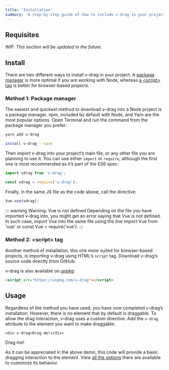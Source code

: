 ```yaml
---
title: 'Installation'
summary: 'A step-by-step guide of how to include v-drag in your project and how to start using it.'
---
```


## Requisites

*WIP. This section will be updated in the future.*

## Install

There are two different ways to install v-drag in your project. A [package manager](#method-1-package-manager) is more optimal if you are working with Node, whereas [a &lt;script&gt; tag](#method-2-script-tag) is better for browser-based projects.

### Method 1: Package manager

The easiest and quickest method to download v-drag into a Node project is a package manager. npm, included by default with Node, and Yarn are the most popular options. Open Terminal and run the command from the package manager you prefer:

```sh
yarn add v-drag
```

```sh
install v-drag --save
```

Then import v-drag into your project’s main file, or any other file you are planning to use it. You can use either `import` or `require`, although the first one is most recommended as it’s part of the ES6 spec:

```js
import vdrag from 'v-drag';
```

```js
const vdrag = require('v-drag');
```

Finally, in the same JS file as the code above, call the directive:

```js
Vue.use(vdrag);
```

::: warning Warning: Vue is not defined
Depending on the file you have imported v-drag into, you might get an error saying that Vue is not defined. In such case, import Vue into the same file using the line import Vue from 'vue' or const Vue = require('vue').
:::

### Method 2: &lt;script&gt; tag

Another method of installation, this one more suited for browser-based projects, is importing v-drag using HTML’s `script` tag. Download v-drag’s source code directly from GitHub:

<div class="download-button__container">
  <DownloadButton name="Uncompressed" link="dist/browser.js" />
  <DownloadButton name="Minified" link="dist/browser.min.js" />
</div>

v-drag is also available on [unpkg](https://unpkg.com/v-drag):

```html
<script src="https://unpkg.com/v-drag"></script>
```

## Usage

Regardless of the method you have used, you have now completed v-drag’s installation. However, there is no element that by default is draggable. To allow the drag interaction, v-drag uses a custom directive. Add the `v-drag` attribute to the element you want to make draggable:

```vue
<div v-drag>Drag me!</div>
```

<DemoContainer id="installation-01">
  <div class="drag" v-drag>Drag me!</div>
</DemoContainer>

As it can be appreciated in the above demo, this code will provide a basic dragging interaction to the element. View [all the options](/options) there are available to customize its behavior.
